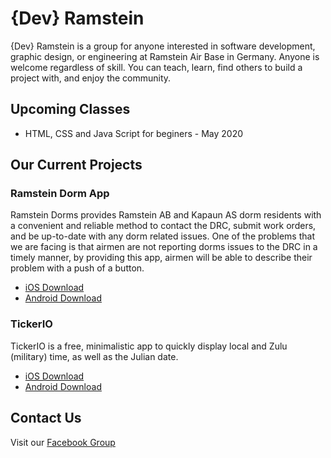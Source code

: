 # {Dev} Ramstein 

{Dev} Ramstein is a group for anyone interested in software development, graphic design, or engineering at Ramstein Air Base in Germany. Anyone is welcome regardless of skill. You can teach, learn, find others to build a project with, and enjoy the community.

## Upcoming Classes
* HTML, CSS and Java Script for beginers - May 2020 

## Our Current Projects
  
### Ramstein Dorm App
Ramstein Dorms provides Ramstein AB and Kapaun AS dorm residents with a convenient and reliable method to contact the DRC, submit work orders, and be up-to-date with any dorm related issues. One of the problems that we are facing is that airmen are not reporting dorms issues to the DRC in a timely manner, by providing this app, airmen will be able to describe their problem with a push of a button.

  * [iOS Download](https://apps.apple.com/us/app/ramstein-dorms/id1427068590)
  * [Android Download]()
  
  ### TickerIO
TickerIO is a free, minimalistic app to quickly display local and Zulu (military) time, as well as the Julian date.

  * [iOS Download](https://apps.apple.com/us/app/tickerio/id1481563898)
  * [Android Download](https://play.google.com/store/apps/details?id=com.threetwentyfivedesigns.tickerio&hl=en_US&pcampaignid=pcampaignidMKT-Other-global-all-co-prtnr-py-PartBadge-Mar2515-1)
  
## Contact Us 
Visit our [Facebook Group](https://www.facebook.com/groups/devramstein/)

